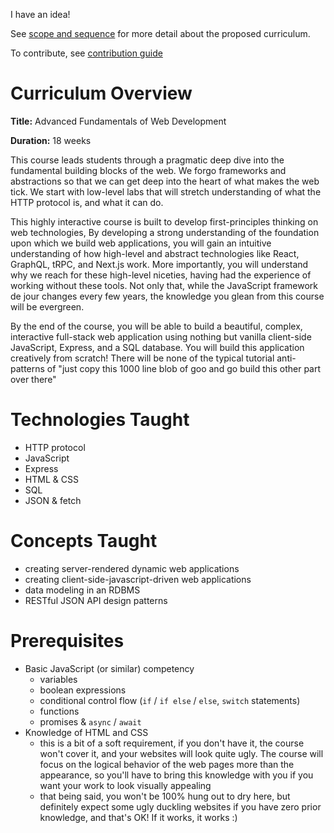 I have an idea!

See [scope and sequence](./SCOPE_AND_SEQUENCE.md) for more detail about the
proposed curriculum.

To contribute, see [contribution guide](./CONTRIBUTING.md)

# Curriculum Overview

**Title:** Advanced Fundamentals of Web Development

**Duration:** 18 weeks

This course leads students through a pragmatic deep dive into the fundamental
building blocks of the web. We forgo frameworks and abstractions so that we can
get deep into the heart of what makes the web tick. We start with low-level
labs that will stretch understanding of what the HTTP protocol is, and what it
can do.

This highly interactive course is built to develop first-principles thinking on
web technologies, By developing a strong understanding of the foundation upon
which we build web applications, you will gain an intuitive understanding of
how high-level and abstract technologies like React, GraphQL, tRPC, and Next.js
work. More importantly, you will understand why we reach for these high-level
niceties, having had the experience of working without these tools. Not only
that, while the JavaScript framework de jour changes every few years, the
knowledge you glean from this course will be evergreen.

By the end of the course, you will be able to build a beautiful, complex,
interactive full-stack web application using nothing but vanilla client-side
JavaScript, Express, and a SQL database. You will build this application
creatively from scratch! There will be none of the typical tutorial
anti-patterns of "just copy this 1000 line blob of goo and go build this other
part over there"

# Technologies Taught

- HTTP protocol
- JavaScript
- Express
- HTML & CSS
- SQL
- JSON & fetch

# Concepts Taught

- creating server-rendered dynamic web applications
- creating client-side-javascript-driven web applications
- data modeling in an RDBMS
- RESTful JSON API design patterns

# Prerequisites

- Basic JavaScript (or similar) competency
  - variables
  - boolean expressions
  - conditional control flow (`if` / `if else` / `else`, `switch` statements)
  - functions
  - promises & `async` / `await`
- Knowledge of HTML and CSS
  - this is a bit of a soft requirement, if you don't have it, the course won't
    cover it, and your websites will look quite ugly. The course will focus on
    the logical behavior of the web pages more than the appearance, so you'll
    have to bring this knowledge with you if you want your work to look
    visually appealing
  - that being said, you won't be 100% hung out to dry here, but definitely
    expect some ugly duckling websites if you have zero prior knowledge, and
    that's OK! If it works, it works :)
